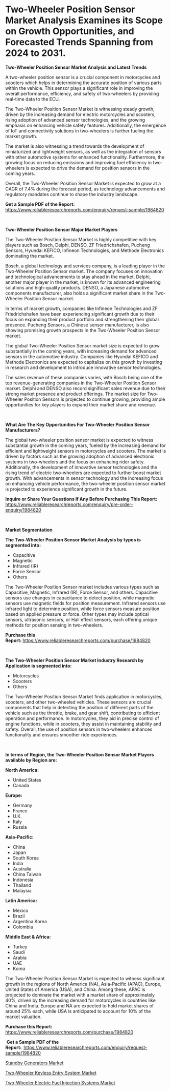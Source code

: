<p><h1>Two-Wheeler Position Sensor Market Analysis Examines its Scope on Growth Opportunities, and Forecasted Trends Spanning from 2024 to 2031.</h1></p><p><strong>Two-Wheeler Position Sensor Market Analysis and Latest Trends</strong></p>
<p><p>A two-wheeler position sensor is a crucial component in motorcycles and scooters which helps in determining the accurate position of various parts within the vehicle. This sensor plays a significant role in improving the overall performance, efficiency, and safety of two-wheelers by providing real-time data to the ECU.</p><p>The Two-Wheeler Position Sensor Market is witnessing steady growth, driven by the increasing demand for electric motorcycles and scooters, rising adoption of advanced sensor technologies, and the growing emphasis on enhancing vehicle safety features. Additionally, the emergence of IoT and connectivity solutions in two-wheelers is further fueling the market growth.</p><p>The market is also witnessing a trend towards the development of miniaturized and lightweight sensors, as well as the integration of sensors with other automotive systems for enhanced functionality. Furthermore, the growing focus on reducing emissions and improving fuel efficiency in two-wheelers is expected to drive the demand for position sensors in the coming years.</p><p>Overall, the Two-Wheeler Position Sensor Market is expected to grow at a CAGR of 7.4% during the forecast period, as technology advancements and regulatory mandates continue to shape the industry landscape.</p></p>
<p><strong>Get a Sample PDF of the Report:&nbsp;</strong> <a href="https://www.reliableresearchreports.com/enquiry/request-sample/1984820">https://www.reliableresearchreports.com/enquiry/request-sample/1984820</a></p>
<p>&nbsp;</p>
<p><strong>Two-Wheeler Position Sensor Major Market Players</strong></p>
<p><p>The Two-Wheeler Position Sensor Market is highly competitive with key players such as Bosch, Delphi, DENSO, ZF Friedrichshafen, Pucheng Sensors, Hyundai KEFICO, Infineon Technologies, and Methode Electronics dominating the market.</p><p>Bosch, a global technology and services company, is a leading player in the Two-Wheeler Position Sensor market. The company focuses on innovation and technological advancements to stay ahead in the market. Delphi, another major player in the market, is known for its advanced engineering solutions and high-quality products. DENSO, a Japanese automotive components manufacturer, also holds a significant market share in the Two-Wheeler Position Sensor market.</p><p>In terms of market growth, companies like Infineon Technologies and ZF Friedrichshafen have been experiencing significant growth due to their focus on expanding their product portfolio and strengthening their global presence. Pucheng Sensors, a Chinese sensor manufacturer, is also showing promising growth prospects in the Two-Wheeler Position Sensor market.</p><p>The global Two-Wheeler Position Sensor market size is expected to grow substantially in the coming years, with increasing demand for advanced sensors in the automotive industry. Companies like Hyundai KEFICO and Methode Electronics are expected to capitalize on this growth by investing in research and development to introduce innovative sensor technologies.</p><p>The sales revenue of these companies varies, with Bosch being one of the top revenue-generating companies in the Two-Wheeler Position Sensor market. Delphi and DENSO also record significant sales revenue due to their strong market presence and product offerings. The market size for Two-Wheeler Position Sensors is projected to continue growing, providing ample opportunities for key players to expand their market share and revenue.</p></p>
<p>&nbsp;</p>
<p><strong>What Are The Key Opportunities For Two-Wheeler Position Sensor Manufacturers?</strong></p>
<p><p>The global two-wheeler position sensor market is expected to witness substantial growth in the coming years, fueled by the increasing demand for efficient and lightweight sensors in motorcycles and scooters. The market is driven by factors such as the growing adoption of advanced electronic systems in two-wheelers and the focus on enhancing rider safety. Additionally, the development of innovative sensor technologies and the rising trend of electric two-wheelers are expected to further boost market growth. With advancements in sensor technology and the increasing focus on enhancing vehicle performance, the two-wheeler position sensor market is projected to experience significant growth in the future.</p></p>
<p><strong>Inquire or Share Your Questions If Any Before Purchasing This Report:</strong> <a href="https://www.reliableresearchreports.com/enquiry/pre-order-enquiry/1984820">https://www.reliableresearchreports.com/enquiry/pre-order-enquiry/1984820</a></p>
<p>&nbsp;</p>
<p><strong>Market Segmentation</strong></p>
<p><strong>The Two-Wheeler Position Sensor Market Analysis by types is segmented into:</strong></p>
<p><ul><li>Capacitive</li><li>Magnetic</li><li>Infrared (IR)</li><li>Force Sensor</li><li>Others</li></ul></p>
<p><p>The Two-Wheeler Position Sensor market includes various types such as Capacitive, Magnetic, Infrared (IR), Force Sensor, and others. Capacitive sensors use changes in capacitance to detect position, while magnetic sensors use magnetic fields for position measurement. Infrared sensors use infrared light to determine position, while force sensors measure position based on applied pressure or force. Other types may include optical sensors, ultrasonic sensors, or Hall effect sensors, each offering unique methods for position sensing in two-wheelers.</p></p>
<p><strong>Purchase this Report:&nbsp;</strong><a href="https://www.reliableresearchreports.com/purchase/1984820">https://www.reliableresearchreports.com/purchase/1984820</a></p>
<p>&nbsp;</p>
<p><strong>The Two-Wheeler Position Sensor Market Industry Research by Application is segmented into:</strong></p>
<p><ul><li>Motorcycles</li><li>Scooters</li><li>Others</li></ul></p>
<p><p>The Two-Wheeler Position Sensor Market finds application in motorcycles, scooters, and other two-wheeled vehicles. These sensors are crucial components that help in detecting the position of different parts of the vehicle such as the throttle, brake, and gear shift, contributing to efficient operation and performance. In motorcycles, they aid in precise control of engine functions, while in scooters, they assist in maintaining stability and safety. Overall, the use of position sensors in two-wheelers enhances functionality and ensures smoother ride experiences.</p></p>
<p>&nbsp;</p>
<p><strong>In terms of Region, the Two-Wheeler Position Sensor Market Players available by Region are:</strong></p>
<p>
    <p> <strong> North America: </strong>
        <ul>
            <li>United States</li>
            <li>Canada</li>
        </ul>
        </p> 
    <p> <strong> Europe: </strong>
        <ul>
            <li>Germany</li>
            <li>France</li>
            <li>U.K.</li>
            <li>Italy</li>
            <li>Russia</li>
        </ul>
        </p> 
    <p> <strong> Asia-Pacific: </strong>
        <ul>
            <li>China</li>
            <li>Japan</li>
            <li>South Korea</li>
            <li>India</li>
            <li>Australia</li>
            <li>China Taiwan</li>
            <li>Indonesia</li>
            <li>Thailand</li>
            <li>Malaysia</li>
        </ul>
        </p> 
    <p> <strong> Latin America: </strong>
        <ul>
            <li>Mexico</li>
            <li>Brazil</li>
            <li>Argentina Korea</li>
            <li>Colombia</li>
        </ul>
        </p> 
    <p> <strong> Middle East & Africa: </strong>
        <ul>
            <li>Turkey</li>
            <li>Saudi</li>
            <li>Arabia</li>
            <li>UAE</li>
            <li>Korea</li>
        </ul>
    </p>
    </p>
<p><p>The Two-Wheeler Position Sensor Market is expected to witness significant growth in the regions of North America (NA), Asia-Pacific (APAC), Europe, United States of America (USA), and China. Among these, APAC is projected to dominate the market with a market share of approximately 40%, driven by the increasing demand for motorcycles in countries like China and India. Europe and NA are expected to hold market shares of around 25% each, while USA is anticipated to account for 10% of the market valuation.</p></p>
<p><strong>Purchase this Report: </strong><a href="https://www.reliableresearchreports.com/purchase/1984820">https://www.reliableresearchreports.com/purchase/1984820</a></p>
<p>&nbsp;<strong>Get a Sample PDF of the Report:&nbsp;&nbsp;</strong><a href="https://www.reliableresearchreports.com/enquiry/request-sample/1984820">https://www.reliableresearchreports.com/enquiry/request-sample/1984820</a></p>
<p><strong></strong></p>
<p><p><a href="https://view.publitas.com/reportprime-1/standby-generators-market-challenges-opportunities-and-growth-drivers-and-major-market-players-forecasted-for-period-from-2024-2031/">Standby Generators Market</a></p><p><a href="https://github.com/Airanohannonzb68e5pb53oc1/Market-Research-Report-List-1/blob/main/two-wheeler-keyless-entry-system-market.md">Two-Wheeler Keyless Entry System Market</a></p><p><a href="https://github.com/fiixsa/Market-Research-Report-List-1/blob/main/two-wheeler-electric-fuel-injection-systems-market.md">Two-Wheeler Electric Fuel Injection Systems Market</a></p></p>